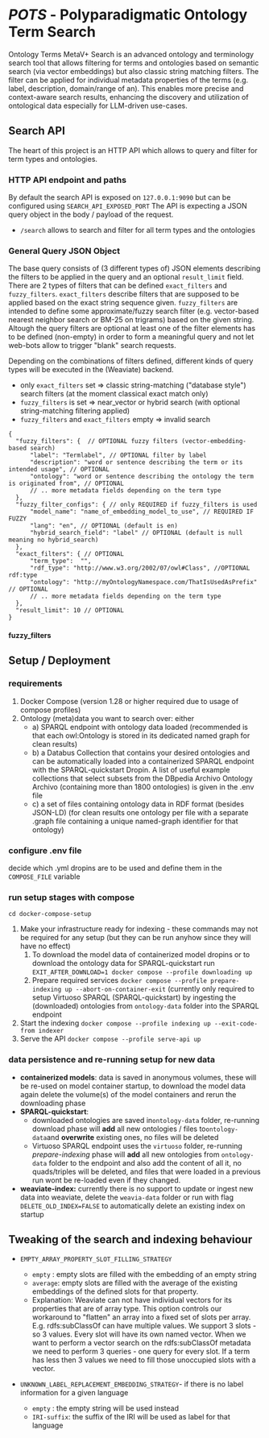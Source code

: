 # *POTS* - Polyparadigmatic Ontology Term Search

Ontology Terms MetaV+ Search is an advanced ontology and terminology search tool that allows filtering for terms and ontologies based on semantic search (via vector embeddings) but also classic string matching filters. The filter can be applied for individual metadata properties of the terms (e.g. label, description, domain/range of an). This enables more precise and context-aware search results, enhancing the discovery and utilization of ontological data especially for LLM-driven use-cases.

## Search API

The heart of this project is an HTTP API which allows to query and filter for term types and ontologies.

### HTTP API endpoint and paths

By default the search API is exposed on `127.0.0.1:9090` but can be configured using `SEARCH_API_EXPOSED_PORT`
The API is expecting a JSON query object in the body / payload of the request.

* `/search` allows to search and filter for all term types and the ontologies

### General Query JSON Object

The base query consists of (3 different types of) JSON elements describing the filters to be applied in the query and an optional `result_limit` field. 
There are 2 types of filters that can be defined `exact_filters` and `fuzzy_filters`. `exact_filters` describe filters that are supposed to be applied based on the exact string sequence given.
`fuzzy_filters` are intended to define some approximate/fuzzy search filter (e.g. vector-based nearest neighbor search or BM-25 on trigrams) based on the given string.
Altough the query filters are optional at least one of the filter elements has to be defined (non-empty) in order to  form a meaningful query and not let web-bots allow to trigger "blank" search requests. 

Depending on the combinations of filters defined, different kinds of query types will be executed in the (Weaviate) backend.

* only `exact_filters` set => classic string-matching ("database style") search filters (at the moment classical exact match only)
* `fuzzy_filters` is set => near_vector or hybrid search (with optional string-matching filtering applied)
* `fuzzy_filters` and `exact_filters` empty => invalid search

```jsonc
{
  "fuzzy_filters": {  // OPTIONAL fuzzy filters (vector-embedding-based search)
      "label": "Termlabel", // OPTIONAL filter by label
      "description": "word or sentence describing the term or its intended usage", // OPTIONAL
      "ontology": "word or sentence describing the ontology the term is originated from", // OPTIONAL
      // .. more metadata fields depending on the term type 
  },
  "fuzzy_filter_configs": { // only REQUIRED if fuzzy_filters is used
      "model_name": "name_of_embedding_model_to_use", // REQUIRED IF FUZZY
      "lang": "en", // OPTIONAL (default is en)
      "hybrid_search_field": "label" // OPTIONAL (default is null meaning no hybrid_search)
  },
  "exact_filters": { // OPTIONAL
      "term_type":  "", 
      "rdf_type": "http://www.w3.org/2002/07/owl#Class", //OPTIONAL rdf:type 
      "ontology": "http://myOntologyNamespace.com/ThatIsUsedAsPrefix" // OPTIONAL
      // .. more metadata fields depending on the term type 
  },
  "result_limit": 10 // OPTIONAL 
}
```

#### fuzzy_filters

## Setup / Deployment

### requirements

1. Docker Compose (version 1.28 or higher required due to usage of compose profiles)
2. Ontology (meta)data you want to search over: either
   * a) SPARQL endpoint with ontology data loaded (recommended is that each owl:Ontology is stored in its dedicated named graph for clean results)
   * b) a Databus Collection that contains your desired ontologies and can be automatically loaded into a containerized SPARQL endpoint with the SPARQL-quickstart Dropin. A list of useful example collections that select subsets from the DBpedia Archivo Ontology Archivo (containing more than 1800 ontologies) is given in the .env file
   * c) a set of files containing ontology data in RDF format (besides JSON-LD) (for clean results one ontology per file with a separate <filen-name>.graph file containing a unique named-graph identifier for that ontology)

### configure .env file

decide which .yml dropins are to be used and define them in the `COMPOSE_FILE` variable

### run setup stages with compose

`cd docker-compose-setup`

1. Make your infrastructure ready for indexing - these commands may not be required for any setup (but they can be run anyhow since they will have no effect)
   1. To download the model data of containerized model dropins or to download the ontology data for SPARQL-quickstart run `EXIT_AFTER_DOWNLOAD=1 docker compose --profile downloading up`
   2. Prepare required services `docker compose --profile prepare-indexing up --abort-on-container-exit` (currently only required to setup Virtuoso SPARQL (SPARQL-quickstart) by ingesting the (downloaded) ontologies from `ontology-data` folder into the SPARQL endpoint
2. Start the indexing `docker compose --profile indexing up --exit-code-from indexer`
3. Serve the API `docker compose --profile serve-api up`

### data persistence and re-running setup for new data

* **containerized models**: data is saved in anonymous volumes, these will be re-used on model container startup, to download the model data again delete the volume(s) of the model containers and rerun the downloading phase
* **SPARQL-quickstart**:
  * downloaded ontologies are saved in`ontology-data` folder, re-running download phase will **add** all new ontologies / files to`ontology-data`and **overwrite** existing ones, no files will be deleted
  * Virtuoso SPARQL endpoint uses the `virtuoso` folder, re-running *prepare-indexing* phase will **add** all new ontologies from `ontology-data` folder to the endpoint and also add the content of all it, no quads/triples will be deleted, and files that were loaded in a previous run wont be re-loaded even if they changed.
* **weaviate-index:** currently there is no support to update or ingest new data into weaviate, delete the `weavia-data` folder or run with flag `DELETE_OLD_INDEX=FALSE` to automatically delete an existing index on startup

## Tweaking of the search and indexing behaviour

* `EMPTY_ARRAY_PROPERTY_SLOT_FILLING_STRATEGY`

  * `empty` : empty slots are filled with the embedding of an empty string
  * `average`: empty slots are filled with the average of the existing embeddings of the defined slots for that property.
  * Explanation: Weaviate can not have individual vectors for its properties that are of array type. This option controls our workaround to "flatten" an array into a fixed set of slots per array. E.g. rdfs:subClassOf can have multiple values. We support 3 slots - so 3 values. Every slot will have its own named vector. When we want to perform a vector search on the rdfs:subClassOf metadata we need to perform 3 queries - one query for every slot. If a term has less then 3 values we need to fill those unoccupied slots with a vector.
* `UNKNOWN_LABEL_REPLACEMENT_EMBEDDING_STRATEGY`- if there is no label information for a given language

  * `empty` : the empty string will be used instead
  * `IRI-suffix`: the suffix of the IRI will be used as label for that language
